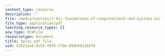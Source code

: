 ```yaml
---
content_type: resource
description: ''
file: /media/courses/7-91j-foundations-of-computational-and-systems-biology-spring-2014/43b21aa08c55f0767f8e09db5da3bbf4_i59JDQ9hk10.pdf
file_type: application/pdf
learning_resource_types: []
ocw_type: OCWFile
resourcetype: Document
title: 3play pdf file
uid: 43b21aa0-8c55-f076-7f8e-09db5da3bbf4
---
```

